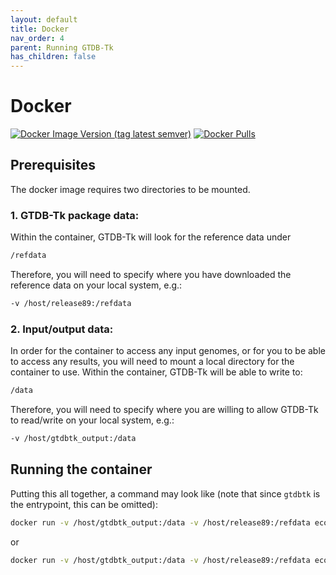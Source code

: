 ```yaml
---
layout: default
title: Docker
nav_order: 4
parent: Running GTDB-Tk
has_children: false
---
```


# Docker

[![Docker Image Version (tag latest semver)](https://img.shields.io/docker/v/ecogenomic/gtdbtk/latest?color=299bec&label=docker)](https://hub.docker.com/repository/docker/ecogenomic/gtdbtk)
[![Docker Pulls](https://img.shields.io/docker/pulls/ecogenomic/gtdbtk?color=299bec&label=pulls)](https://hub.docker.com/repository/docker/ecogenomic/gtdbtk)

## Prerequisites

The docker image requires two directories to be mounted.

### 1. GTDB-Tk package data:
Within the container, GTDB-Tk will look for the reference data under 

```bash
/refdata
```

Therefore, you will need to specify where you have downloaded the reference data on your local system, e.g.:

```bash
-v /host/release89:/refdata
```

### 2. Input/output data:
In order for the container to access any input genomes, or for you to be able to access any results, 
you will need to mount a local directory for the container to use. Within the container, GTDB-Tk will be able to write to:
 
 ```bash
/data
 ```

Therefore, you will need to specify where you are willing to allow GTDB-Tk to read/write on your local system, e.g.:

```bash
-v /host/gtdbtk_output:/data
 ```

## Running the container

Putting this all together, a command may look like (note that since `gtdbtk` is the entrypoint, this can be omitted):

```bash
docker run -v /host/gtdbtk_output:/data -v /host/release89:/refdata ecogenomic/gtdbtk --help
```

or

```bash
docker run -v /host/gtdbtk_output:/data -v /host/release89:/refdata ecogenomic/gtdbtk test --out_dir /data/output
```
